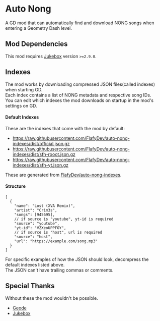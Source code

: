 # Auto Nong
A GD mod that can automatically find and download NONG songs when entering a Geometry Dash level.

## Mod Dependencies 
This mod requires [Jukebox](https://github.com/Fleeym/jukebox) version `>=2.9.0`.

## Indexes
The mod works by downloading compressed JSON files(called indexes) when starting GD.  
Each index contains a list of NONG metadata and respective song IDs.  
You can edit which indexes the mod downloads on startup in the mod's settings on GD.  

#### Default Indexes
These are the indexes that come with the mod by default:
- https://raw.githubusercontent.com/FlafyDev/auto-nong-indexes/dist/official.json.gz
- https://raw.githubusercontent.com/FlafyDev/auto-nong-indexes/dist/sfh-rooot.json.gz
- https://raw.githubusercontent.com/FlafyDev/auto-nong-indexes/dist/sfh-yt.json.gz

These are generated from [FlafyDev/auto-nong-indexes](https://github.com/FlafyDev/auto-nong-indexes).

#### Structure
```json5
[
  {
    "name": "Lost (XVA Remix)",
    "artist": "Crim3s",
    "songs": [945695],
    // if source is "youtube", yt-id is required
    "source": "youtube",
    "yt-id": "VZXeoUPPFOY",
    // if source is "host", url is required
    "source": "host",
    "url": "https://example.com/song.mp3"
  }
]
```
For specific examples of how the JSON should look, decompress the default indexes listed above.  
The JSON can't have trailing commas or comments.  

## Special Thanks
Without these the mod wouldn't be possible.

- [Geode](https://github.com/geode-sdk/geode)
- [Jukebox](https://github.com/Fleeym/jukebox)
